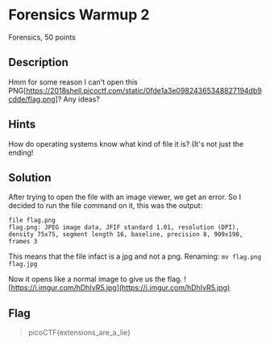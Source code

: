 # Forensics Warmup 2
 Forensics, 50 points

## Description
 Hmm for some reason I can't open this PNG[https://2018shell.picoctf.com/static/0fde1a3e09824365348827194db9cdde/flag.png]? Any ideas? 

## Hints
 How do operating systems know what kind of file it is? (It's not just the ending!

## Solution
 After trying to open the file with an image viewer, we get an error. So I decided to run the file command on it, this was the output:
 ```
 file flag.png 
 flag.png: JPEG image data, JFIF standard 1.01, resolution (DPI), density 75x75, segment length 16, baseline, precision 8, 909x190, frames 3
 ```

 This means that the file infact is a jpg and not a png. Renaming:
 `mv flag.png flag.jpg`

 Now it opens like a normal image to give us the flag.
 ![https://i.imgur.com/hDhIvR5.jpg](https://i.imgur.com/hDhIvR5.jpg)


## Flag
>picoCTF{extensions_are_a_lie}
